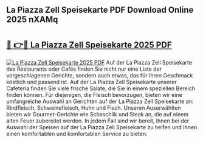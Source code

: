 ## La Piazza Zell Speisekarte PDF Download Online 2025 nXAMq

# <h2><a href="http://gc6n50.nevu.top/?p=La+Piazza+Zell+Speisekarte">🔗 👉🔴 La Piazza Zell Speisekarte 2025 PDF</a></h2>

[![La Piazza Zell Speisekarte 2025 PDF](https://i.imgur.com/dBaPXMq.png)](http://gc6n50.nevu.top/?p=La+Piazza+Zell+Speisekarte)
Auf der La Piazza Zell Speisekarte des Restaurants oder Cafés finden Sie nicht nur eine Liste der vorgeschlagenen Gerichte, sondern auch etwas, das für Ihren Geschmack köstlich und passend ist. Auf der La Piazza Zell Speisekarte unserer Cafeteria finden Sie viele frische Salate, die Sie in einem speziellen Bereich finden können. Für diejenigen, die Fleisch bevorzugen, bieten wir eine umfangreiche Auswahl an Gerichten auf der La Piazza Zell Speisekarte an: Rindfleisch, Schweinefleisch, Huhn und Fisch. Unseren Auserwählten bieten wir Gourmet-Gerichte wie Schaschlik und Steak an, die auf einem alten Feuer zubereitet werden. In jedem Fall sind wir bereit, Ihnen bei der Auswahl der Speisen auf der La Piazza Zell Speisekarte zu helfen und Ihnen einen komfortablen und komfortablen Service zu bieten.
